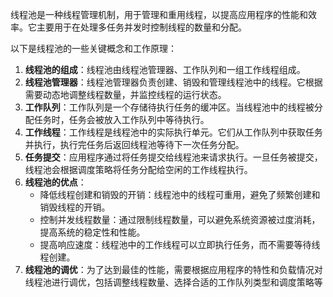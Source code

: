 

线程池是一种线程管理机制，用于管理和重用线程，以提高应用程序的性能和效率。它主要用于在处理多任务并发时控制线程的数量和分配。

以下是线程池的一些关键概念和工作原理：

1. **线程池的组成**：线程池由线程池管理器、工作队列和一组工作线程组成。
2. **线程池管理器**：线程池管理器负责创建、销毁和管理线程池中的线程。它根据需要动态地调整线程数量，并监控线程的运行状态。
3. **工作队列**：工作队列是一个存储待执行任务的缓冲区。当线程池中的线程被分配任务时，任务会被放入工作队列中等待执行。
4. **工作线程**：工作线程是线程池中的实际执行单元。它们从工作队列中获取任务并执行，执行完任务后返回线程池等待下一次任务分配。
5. **任务提交**：应用程序通过将任务提交给线程池来请求执行。一旦任务被提交，线程池会根据调度策略将任务分配给空闲的工作线程执行。
6. **线程池的优点**：
   - 降低线程创建和销毁的开销：线程池中的线程可重用，避免了频繁创建和销毁线程的开销。
   - 控制并发线程数量：通过限制线程数量，可以避免系统资源被过度消耗，提高系统的稳定性和性能。
   - 提高响应速度：线程池中的工作线程可以立即执行任务，而不需要等待线程创建。
7. **线程池的调优**：为了达到最佳的性能，需要根据应用程序的特性和负载情况对线程池进行调优，包括调整线程数量、选择合适的工作队列类型和调度策略等